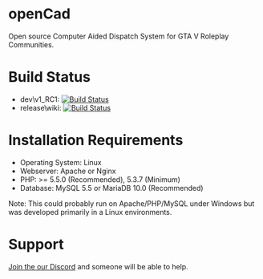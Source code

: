 # openCad
Open source Computer Aided Dispatch System for GTA V Roleplay Communities.

# Build Status

* dev\v1_RC1: [![Build Status](https://travis-ci.org/StormlightTech/openCAD-php.svg?branch=development-stable)](https://travis-ci.org/StormlightTech/openCAD-php)
* release\wiki: [![Build Status](https://travis-ci.org/StormlightTech/openCAD-wiki.svg?branch=master)](https://travis-ci.org/StormlightTech/openCAD-wiki)

# Installation Requirements
* Operating System: Linux
* Webserver: Apache or Nginx
* PHP: >= 5.5.0 (Recommended), 5.3.7 (Minimum)
* Database: MySQL 5.5 or MariaDB 10.0 (Recommended)

Note: This could probably run on Apache/PHP/MySQL under Windows but was developed primarily in a Linux environments.

# Support
[Join the our Discord](https://discord.gg/bJknKhn) and someone will be able to help.
